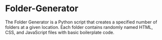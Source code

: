 # Folder-Generator
The Folder Generator is a Python script that creates a specified number of folders at a given location. Each folder contains randomly named HTML, CSS, and JavaScript files with basic boilerplate code.
